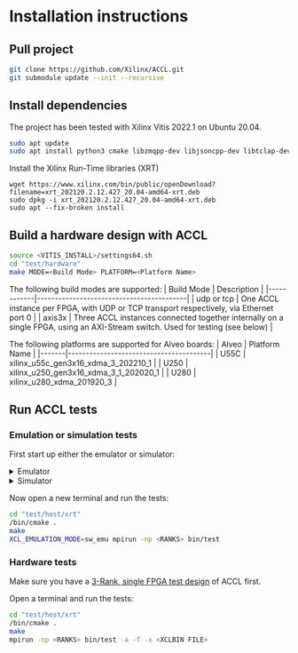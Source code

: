 # Installation instructions

## Pull project
```sh
git clone https://github.com/Xilinx/ACCL.git
git submodule update --init --recursive
```

## Install dependencies
The project has been tested with Xilinx Vitis 2022.1 on Ubuntu 20.04.
```sh
sudo apt update
sudo apt install python3 cmake libzmqpp-dev libjsoncpp-dev libtclap-dev libopenmpi-dev xvfb
```
Install the Xilinx Run-Time libraries (XRT)
```
wget https://www.xilinx.com/bin/public/openDownload?filename=xrt_202120.2.12.427_20.04-amd64-xrt.deb
sudo dpkg -i xrt_202120.2.12.427_20.04-amd64-xrt.deb
sudo apt --fix-broken install
```

## Build a hardware design with ACCL

```sh
source <VITIS_INSTALL>/settings64.sh
cd "test/hardware"
make MODE=<Build Mode> PLATFORM=<Platform Name>
```

The following build modes are supported:
| Build Mode | Description                              |
|------------|------------------------------------------|
| udp or tcp | One ACCL instance per FPGA, with UDP or TCP transport respectively, via Ethernet port 0 |
| axis3x     | Three ACCL instances connected together internally on a single FPGA, using an AXI-Stream switch. Used for testing (see below) |

The following platforms are supported for Alveo boards:
| Alveo | Platform Name                          |
|-------|----------------------------------------|
| U55C  | xilinx_u55c_gen3x16_xdma_3_202210_1    |
| U250  | xilinx_u250_gen3x16_xdma_3_1_202020_1  |
| U280  | xilinx_u280_xdma_201920_3              |

## Run ACCL tests
### Emulation or simulation tests
First start up either the emulator or simulator:
<details>
  <summary>Emulator</summary>

  ```sh
  cd "test/model/emulator"
  source <VITIS_INSTALL>/settings64.sh
  /bin/cmake .
  python3 run.py -n <RANKS>
  ```
</details>

<details>
  <summary>Simulator</summary>

  ```sh
  cd "kernels/cclo"
  source <VIVADO_INSTALL>/settings64.sh
  make STACK_TYPE=TCP EN_FANIN=1 simdll
  cd "../../test/model/simulation"
  source <VITIS_INSTALL>/settings64.sh
  /bin/cmake .
  python3 run.py -n <RANKS>
  ```
</details>

Now open a new terminal and run the tests:
```sh
cd "test/host/xrt"
/bin/cmake .
make
XCL_EMULATION_MODE=sw_emu mpirun -np <RANKS> bin/test
```

### Hardware tests
Make sure you have a [3-Rank, single FPGA test design](#build-a-hardware-design-with-accl) of
ACCL first.

Open a terminal and run the tests:
```sh
cd "test/host/xrt"
/bin/cmake .
make
mpirun -np <RANKS> bin/test -a -f -x <XCLBIN FILE>
```

